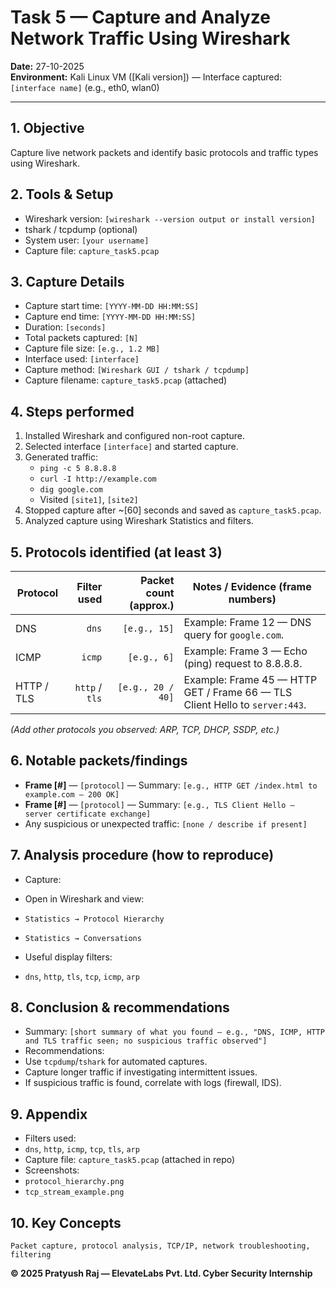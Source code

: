 # Task 5 — Capture and Analyze Network Traffic Using Wireshark

**Date:** 27-10-2025  
**Environment:** Kali Linux VM ([Kali version]) — Interface captured: `[interface name]` (e.g., eth0, wlan0)  

---

## 1. Objective
Capture live network packets and identify basic protocols and traffic types using Wireshark.

## 2. Tools & Setup
- Wireshark version: `[wireshark --version output or install version]`
- tshark / tcpdump (optional)
- System user: `[your username]`
- Capture file: `capture_task5.pcap`

## 3. Capture Details
- Capture start time: `[YYYY-MM-DD HH:MM:SS]`
- Capture end time: `[YYYY-MM-DD HH:MM:SS]`
- Duration: `[seconds]`
- Total packets captured: `[N]`
- Capture file size: `[e.g., 1.2 MB]`
- Interface used: `[interface]`
- Capture method: `[Wireshark GUI / tshark / tcpdump]`
- Capture filename: `capture_task5.pcap` (attached)

## 4. Steps performed
1. Installed Wireshark and configured non-root capture.
2. Selected interface `[interface]` and started capture.
3. Generated traffic:
   - `ping -c 5 8.8.8.8`
   - `curl -I http://example.com`
   - `dig google.com`
   - Visited `[site1]`, `[site2]`
4. Stopped capture after ~[60] seconds and saved as `capture_task5.pcap`.
5. Analyzed capture using Wireshark Statistics and filters.

## 5. Protocols identified (at least 3)
| Protocol | Filter used | Packet count (approx.) | Notes / Evidence (frame numbers) |
|---|---:|---:|---|
| DNS | `dns` | `[e.g., 15]` | Example: Frame 12 — DNS query for `google.com`. |
| ICMP | `icmp` | `[e.g., 6]` | Example: Frame 3 — Echo (ping) request to 8.8.8.8. |
| HTTP / TLS | `http` / `tls` | `[e.g., 20 / 40]` | Example: Frame 45 — HTTP GET / Frame 66 — TLS Client Hello to `server:443`. |
*(Add other protocols you observed: ARP, TCP, DHCP, SSDP, etc.)*

## 6. Notable packets/findings
- **Frame [#]** — `[protocol]` — Summary: `[e.g., HTTP GET /index.html to example.com — 200 OK]`
- **Frame [#]** — `[protocol]` — Summary: `[e.g., TLS Client Hello — server certificate exchange]`
- Any suspicious or unexpected traffic: `[none / describe if present]`

## 7. Analysis procedure (how to reproduce)
- Capture:

- Open in Wireshark and view:
- `Statistics → Protocol Hierarchy`
- `Statistics → Conversations`
- Useful display filters:
- `dns`, `http`, `tls`, `tcp`, `icmp`, `arp`

## 8. Conclusion & recommendations
- Summary: `[short summary of what you found — e.g., "DNS, ICMP, HTTP and TLS traffic seen; no suspicious traffic observed"]`
- Recommendations:
- Use `tcpdump`/`tshark` for automated captures.
- Capture longer traffic if investigating intermittent issues.
- If suspicious traffic is found, correlate with logs (firewall, IDS).

## 9. Appendix
- Filters used:
- `dns`, `http`, `icmp`, `tcp`, `tls`, `arp`
- Capture file: `capture_task5.pcap` (attached in repo)
- Screenshots:
- `protocol_hierarchy.png`
- `tcp_stream_example.png`

## 10. Key Concepts

```
Packet capture, protocol analysis, TCP/IP, network troubleshooting, filtering
```


**© 2025 Pratyush Raj — ElevateLabs Pvt. Ltd. Cyber Security Internship**
